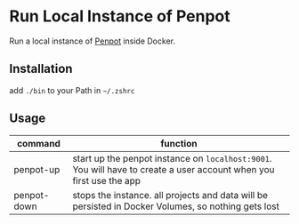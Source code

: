 # Run Local Instance of Penpot

Run a local instance of [Penpot](https://penpot.app/) inside Docker.

## Installation

add `./bin` to your Path in `~/.zshrc`

## Usage

| command     | function                                                                                                               |
| ----------- | ---------------------------------------------------------------------------------------------------------------------- |
| penpot-up   | start up the penpot instance on `localhost:9001`.<br>You will have to create a user account when you first use the app |
| penpot-down | stops the instance. all projects and data will be persisted in Docker Volumes, so nothing gets lost                    |

